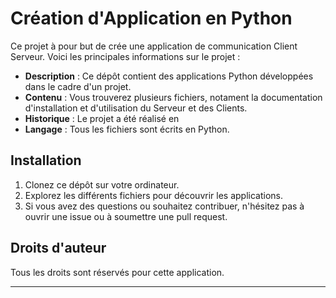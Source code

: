 # Création d'Application en Python

Ce projet à pour but de crée une application de communication Client Serveur. Voici les principales informations sur le projet :

- **Description** : Ce dépôt contient des applications Python développées dans le cadre d'un projet.
- **Contenu** : Vous trouverez plusieurs fichiers, notament la documentation d'installation et d'utilisation du Serveur et des Clients.
- **Historique** : Le projet a été réalisé en 
- **Langage** : Tous les fichiers sont écrits en Python.

## Installation

1. Clonez ce dépôt sur votre ordinateur.
2. Explorez les différents fichiers pour découvrir les applications.
3. Si vous avez des questions ou souhaitez contribuer, n'hésitez pas à ouvrir une issue ou à soumettre une pull request.

## Droits d'auteur

Tous les droits sont réservés pour cette application.

---
